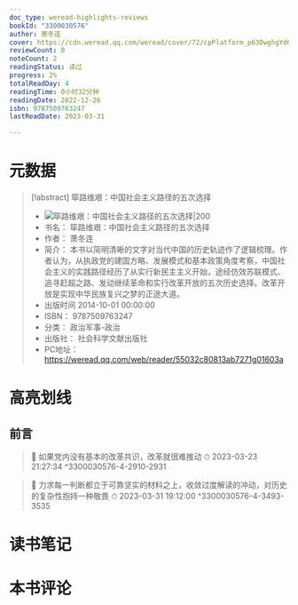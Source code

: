 ```yaml
---
doc_type: weread-highlights-reviews
bookId: "3300030576"
author: 萧冬连
cover: https://cdn.weread.qq.com/weread/cover/72/cpPlatform_p63DwghgYdGSCfcEeby3qE/t7_cpPlatform_p63DwghgYdGSCfcEeby3qE.jpg
reviewCount: 0
noteCount: 2
readingStatus: 读过
progress: 2%
totalReadDay: 4
readingTime: 0小时32分钟
readingDate: 2022-12-26
isbn: 9787509763247
lastReadDate: 2023-03-31

---
```

# 元数据
> [!abstract] 筚路维艰：中国社会主义路径的五次选择
> - ![ 筚路维艰：中国社会主义路径的五次选择|200](https://cdn.weread.qq.com/weread/cover/72/cpPlatform_p63DwghgYdGSCfcEeby3qE/t7_cpPlatform_p63DwghgYdGSCfcEeby3qE.jpg)
> - 书名： 筚路维艰：中国社会主义路径的五次选择
> - 作者： 萧冬连
> - 简介： 本书以简明清晰的文字对当代中国的历史轨迹作了逻辑梳理。作者认为，从执政党的建国方略、发展模式和基本政策角度考察，中国社会主义的实践路径经历了从实行新民主主义开始，途经仿效苏联模式、追寻赶超之路、发动继续革命和实行改革开放的五次历史选择。改革开放是实现中华民族复兴之梦的正途大道。
> - 出版时间 2014-10-01 00:00:00
> - ISBN： 9787509763247
> - 分类： 政治军事-政治
> - 出版社： 社会科学文献出版社
> - PC地址：https://weread.qq.com/web/reader/55032c80813ab7271g01603a

# 高亮划线

## 前言

> 📌 如果党内没有基本的改革共识，改革就很难推动 
> ⏱ 2023-03-23 21:27:34 ^3300030576-4-2910-2931

> 📌 力求每一判断都立于可靠坚实的材料之上，收敛过度解读的冲动，对历史的复杂性抱持一种敬畏 
> ⏱ 2023-03-31 19:12:00 ^3300030576-4-3493-3535

# 读书笔记

# 本书评论
